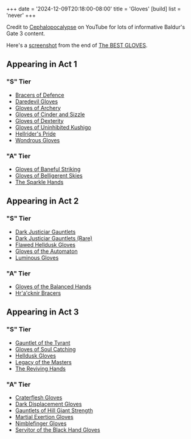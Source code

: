 +++
date = '2024-12-09T20:18:00-08:00'
title = 'Gloves'
[build]
  list = 'never'
+++

Credit to [Cephalopocalypse](https://www.youtube.com/@Cephalopocalypse) on YouTube for lots of informative Baldur's Gate 3 content.

Here's a [screenshot](Cephalopocalypse%20final%20gloves.png) from the end of [The BEST GLOVES](https://www.youtube.com/watch?v=_yHOS55NOjY).

## Appearing in Act 1

### "S" Tier

* [Bracers of Defence](https://bg3.wiki/wiki/Bracers_of_Defence)
* [Daredevil Gloves](https://bg3.wiki/wiki/Daredevil_Gloves)
* [Gloves of Archery](https://bg3.wiki/wiki/Gloves_of_Archery)
* [Gloves of Cinder and Sizzle](https://bg3.wiki/wiki/Gloves_of_Cinder_and_Sizzle)
* [Gloves of Dexterity](https://bg3.wiki/wiki/Gloves_of_Dexterity)
* [Gloves of Uninhibited Kushigo](https://bg3.wiki/wiki/Gloves_of_Uninhibited_Kushigo)
* [Hellrider's Pride](https://bg3.wiki/wiki/Hellrider%27s_Pride)
* [Wondrous Gloves](https://bg3.wiki/wiki/Wondrous_Gloves)

### "A" Tier

* [Gloves of Baneful Striking](https://bg3.wiki/wiki/Gloves_of_Baneful_Striking)
* [Gloves of Belligerent Skies](https://bg3.wiki/wiki/Gloves_of_Belligerent_Skies)
* [The Sparkle Hands](https://bg3.wiki/wiki/The_Sparkle_Hands)

## Appearing in Act 2

### "S" Tier

* [Dark Justiciar Gauntlets](https://bg3.wiki/wiki/Dark_Justiciar_Gauntlets_(Uncommon))
* [Dark Justiciar Gauntlets (Rare)](https://bg3.wiki/wiki/Dark_Justiciar_Gauntlets_(Rare))
* [Flawed Helldusk Gloves](https://bg3.wiki/wiki/Flawed_Helldusk_Gloves)
* [Gloves of the Automaton](https://bg3.wiki/wiki/Gloves_of_the_Automaton)
* [Luminous Gloves](https://bg3.wiki/wiki/Luminous_Gloves)

### "A" Tier

* [Gloves of the Balanced Hands](https://bg3.wiki/wiki/Gloves_of_the_Balanced_Hands)
* [Hr'a'cknir Bracers](https://bg3.wiki/wiki/Hr%27a%27cknir_Bracers)

## Appearing in Act 3

### "S" Tier

* [Gauntlet of the Tyrant](https://bg3.wiki/wiki/Gauntlet_of_the_Tyrant)
* [Gloves of Soul Catching](https://bg3.wiki/wiki/Gloves_of_Soul_Catching)
* [Helldusk Gloves](https://bg3.wiki/wiki/Helldusk_Gloves)
* [Legacy of the Masters](https://bg3.wiki/wiki/Legacy_of_the_Masters)
* [The Reviving Hands](https://bg3.wiki/wiki/The_Reviving_Hands)

### "A" Tier

* [Craterflesh Gloves](https://bg3.wiki/wiki/Craterflesh_Gloves)
* [Dark Displacement Gloves](https://bg3.wiki/wiki/Dark_Displacement_Gloves)
* [Gauntlets of Hill Giant Strength](https://bg3.wiki/wiki/Gauntlets_of_Hill_Giant_Strength)
* [Martial Exertion Gloves](https://bg3.wiki/wiki/Martial_Exertion_Gloves)
* [Nimblefinger Gloves](https://bg3.wiki/wiki/Nimblefinger_Gloves)
* [Servitor of the Black Hand Gloves](https://bg3.wiki/wiki/Servitor_of_the_Black_Hand_Gloves)
